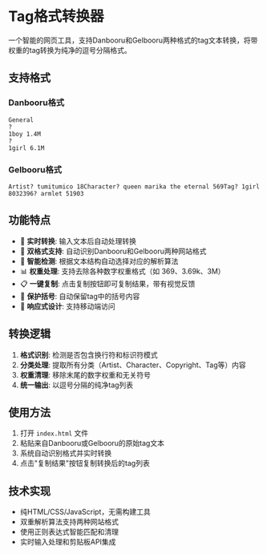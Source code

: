 # Tag格式转换器

一个智能的网页工具，支持Danbooru和Gelbooru两种格式的tag文本转换，将带权重的tag转换为纯净的逗号分隔格式。

## 支持格式

### Danbooru格式
```
General
?
1boy 1.4M
?
1girl 6.1M
```

### Gelbooru格式
```
Artist? tumitumico 18Character? queen marika the eternal 569Tag? 1girl 8032396? armlet 51903
```

## 功能特点

- 🔄 **实时转换**: 输入文本后自动处理转换
- 🎯 **双格式支持**: 自动识别Danbooru和Gelbooru两种网站格式
- 🤖 **智能检测**: 根据文本结构自动选择对应的解析算法
- 📊 **权重处理**: 支持去除各种数字权重格式（如 369、3.69k、3M）
- 📋 **一键复制**: 点击复制按钮即可复制结果，带有视觉反馈
- 🔧 **保护括号**: 自动保留tag中的括号内容
- 📱 **响应式设计**: 支持移动端访问

## 转换逻辑

1. **格式识别**: 检测是否包含换行符和标识符模式
2. **分类处理**: 提取所有分类（Artist、Character、Copyright、Tag等）内容
3. **权重清理**: 移除末尾的数字权重和无关符号
4. **统一输出**: 以逗号分隔的纯净tag列表

## 使用方法

1. 打开 `index.html` 文件
2. 粘贴来自Danbooru或Gelbooru的原始tag文本
3. 系统自动识别格式并实时转换
4. 点击"复制结果"按钮复制转换后的tag列表

## 技术实现

- 纯HTML/CSS/JavaScript，无需构建工具
- 双重解析算法支持两种网站格式
- 使用正则表达式智能匹配和清理
- 实时输入处理和剪贴板API集成